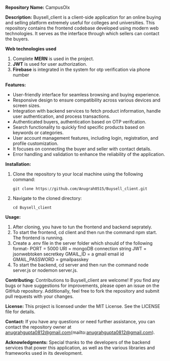 **Repository Name:** CampusOlx

**Description:**
Buysell_client is a client-side application for an online buying and selling platform extremely useful for colleges and universities. This repository contains the frontend codebase developed using modern web technologies. It serves as the interface through which sellers can contact the buyers.

**Web technologies used**
1. Complete **MERN** is used in the project.
2. **JWT** is used for user authorization.
3. **Firebase** is integrated in the system for otp verification via phone number

**Features:**
- User-friendly interface for seamless browsing and buying experience.
- Responsive design to ensure compatibility across various devices and screen sizes.
- Integration with backend services to fetch product information, handle user authentication, and process transactions.
- Authenticated buyers, authentication based on OTP verifcation.
- Search functionality to quickly find specific products based on keywords or categories.
- User account management features, including login, registration, and profile customization.
- It focuses on connecting the buyer and seller with contact details.
- Error handling and validation to enhance the reliability of the application.

**Installation:**
1. Clone the repository to your local machine using the following command:
   ```
   git clone https://github.com/Anugrah0515/Buysell_client.git
   ```
2. Navigate to the cloned directory:
   ```
   cd Buysell_client
   ```

**Usage:**
1. After cloning, you have to tun the frontend and backend seprately.
2. To start the frontend, cd client and then run the command npm start. The frontend is running.
3. Create a .env file in the server folder which should of the following format-
   PORT = 5000
   URI = mongoDB connection string
   JWT = jsonwebtoken secretkey
   GMAIL_ID = a gmail email id
   GMAIL_PASSWORD = gmailpasskey
4. To start the backend, cd server and then run the command node server.js or nodemon server.js.

**Contributing:**
Contributions to Buysell_client are welcome! If you find any bugs or have suggestions for improvements, please open an issue on the GitHub repository. Additionally, feel free to fork the repository and submit pull requests with your changes.

**License:**
This project is licensed under the MIT License. See the LICENSE file for details.

**Contact:**
If you have any questions or need further assistance, you can contact the repository owner at anugrahgupta0812@gmail.com(mailto:anugrahgupta0812@gmail.com).

**Acknowledgments:**
Special thanks to the developers of the backend services that power this application, as well as the various libraries and frameworks used in its development.
